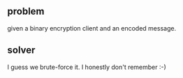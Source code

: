 ## problem
given a binary encryption client and an encoded message.
## solver
I guess we brute-force it.
I honestly don't remember :-)


